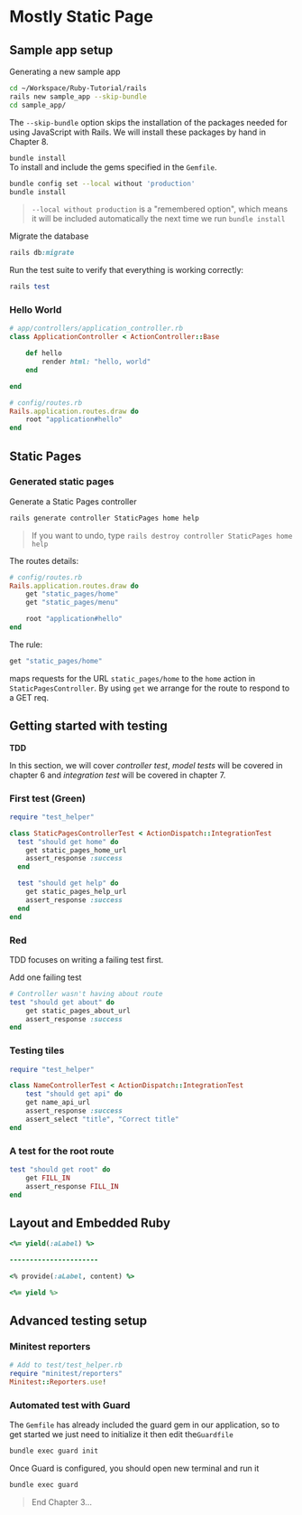 # Mostly Static Page
## Sample app setup
Generating a new sample app
```bash
cd ~/Workspace/Ruby-Tutorial/rails
rails new sample_app --skip-bundle
cd sample_app/
```
The `--skip-bundle` option skips the installation of the packages needed for
using JavaScript with Rails. We will install these packages by hand in Chapter 8.

`bundle install`\
To install and include the gems specified in the `Gemfile`.
```bash
bundle config set --local without 'production'
bundle install
```
> `--local without production` is a "remembered option", which means it will be
> included automatically the next time we run `bundle install`

Migrate the database
```rb
rails db:migrate
```

Run the test suite to verify that everything is working correctly:
```rb
rails test
```

### Hello World
```rb
# app/controllers/application_controller.rb
class ApplicationController < ActionController::Base

    def hello
        render html: "hello, world"
    end

end

# config/routes.rb
Rails.application.routes.draw do
    root "application#hello"
end
```

## Static Pages
### Generated static pages
Generate a Static Pages controller
```bash
rails generate controller StaticPages home help
```
> If you want to undo, type `rails destroy controller StaticPages home help`

The routes details:
```rb
# config/routes.rb
Rails.application.routes.draw do
    get "static_pages/home"
    get "static_pages/menu"

    root "application#hello"
end
```
The rule:
```rb
get "static_pages/home"
```
maps requests for the URL `static_pages/home` to the `home` action in
`StaticPagesController`. By using `get` we arrange for the route to
respond to a GET req.

## Getting started with testing
**TDD**

In this section, we will cover *controller test*, *model tests* will
be covered in chapter 6 and *integration test* will be covered in
chapter 7.

### First test (Green)
```rb
require "test_helper"

class StaticPagesControllerTest < ActionDispatch::IntegrationTest
  test "should get home" do
    get static_pages_home_url
    assert_response :success
  end

  test "should get help" do
    get static_pages_help_url
    assert_response :success
  end
end
```

### Red
TDD focuses on writing a failing test first.

Add one failing test
```rb
# Controller wasn't having about route
test "should get about" do
    get static_pages_about_url
    assert_response :success
end
```

### Testing tiles
```rb
require "test_helper"

class NameControllerTest < ActionDispatch::IntegrationTest
    test "should get api" do
    get name_api_url
    assert_response :success
    assert_select "title", "Correct title"
end
```

### A test for the root route
```rb
test "should get root" do
    get FILL_IN
    assert_response FILL_IN
end
```

## Layout and Embedded Ruby
```rb
<%= yield(:aLabel) %>

----------------------

<% provide(:aLabel, content) %>
```
```rb
<%= yield %>
```

## Advanced testing setup
### Minitest reporters
```rb
# Add to test/test_helper.rb
require "minitest/reporters"
Minitest::Reporters.use!
```
### Automated test with Guard
The `Gemfile` has already included the guard gem in our application, so
to get started we just need to initialize it then edit the`Guardfile`
```bash
bundle exec guard init
```
Once Guard is configured, you should open new terminal and run it
```bash
bundle exec guard
```

> End Chapter 3...
